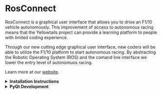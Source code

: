 # RosConnect
RosConnect is a graphical user interface that allows you to drive an F1/10 vehicle autonomously. This improvement of access to autonomous racing means that the Yellowtails project can provide a learning platform to people with limited coding experience.

Through our new cutting edge graphical user interface, new coders will be able to utilize the F1/10 platform to start autonomous racing. By abstracting the Robotic Operating System (ROS) and the comand line interface we lower the entry level of autonomuos racing.

Learn more at our [website](https://www.cefns.nau.edu/capstone/projects/CS/2020/Yellowtails-S20/index.html).

<details><summary><strong>Installation Instructions</strong></summary>
<p>
These instructions will get you a copy of the project up and running on your local machine.

### Installing

A step by step series of examples that tell you how to get the software running.

For this software to work ROS must be insalled on the host machine. To learn how to install ROS visit [ROS.org](https://www.ros.org/)

Clone the repo into the home directroy

```
cd ~/ && git clone https://github.com/jaw566/RosConnect.git
```

Run the setup script

```
cd ~/RosConnect/App/ && ./setup.sh [host_password] [vehicle_domain_name] [vehicle_hostname] [vehicle_password]
```

### Simulator Setup

In order to run the simulators you need to install and source the simulator.

We need the ros-kinetic-map-server to run the simutor

```
sudo apt-get install ros-kinetic-map-server
```

Make a new workspace for the simulator

```
mkdir -p ~/f110_ros/src
cd ~/f110_ros/src
catkin_init_workspace
```
 
Clone the simulator
 
```
cd ~/f110_ros/src && git clone https://github.com/FF1RR-NAU-Spring-2020/ff1rr-2020-spring.git
``` 
 
Make the workspace with catkin_make and source the ﬁle

```
cd ~/f110_ros/
catkin_make
source devel/setup.bash
```

To make the simulator work with out sourcing it every time add the source command to your bashrc file
 
```
echo 'source ~/ff110_ros/devel/setup.bash' >> ~/.bashrc
```

## Take it for a Spin
If everything worked you should be able to run RosConnect.

There is now be a desktop icon/file called RosConnect.

Double click the file and then select 'Trust and Launch' to start the software.

You can also run the software via the commandline

```
cd ~/RosConnect/ && ./main.py
```

</p>
</details>

<details><summary><strong>PyQt Development</strong></summary>
<p>

## Using the PyQt Designer
If you want to use the designer you navigate to the pyqt bin

`cd /usr/lib/x86_64-linux-gnu/qt5/bin/`

Then we can run the designer

`./designer`

After you have saved your UI file you cna run the following command to generate a python file with all the objets generated.

`pyuic5 -x UI_FILE_NAME.ui -o NAME_OF_EXC.py`
</p>
</details>
